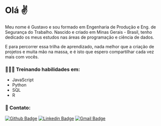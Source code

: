 # Olá ✌️

Meu nome é Gustavo e sou formado em Engenharia de Produção e Eng. de Segurança do Trabalho. Nascido e criado em Minas Gerais - Brasil, tenho dedicado os meus estudos nas áreas de programação e ciência de dados. 

E para percorrer essa trilha de aprendizado, nada melhor que a criação de projetos e muita mão na massa, e é isto que espero compartilhar cada vez mais com vocês. 


### 👨🏼‍💻 Treinando habilidades em:
- JavaScript
- Python
- SQL
- R

### :iphone: Contato:
[![Github Badge](https://img.shields.io/badge/-Github-000?style=flat-square&logo=Github&logoColor=white&link=https://github.com/https://github.com/guftrindade)](https://github.com/https://github.com/guftrindade)
[![Linkedin Badge](https://img.shields.io/badge/-LinkedIn-blue?style=flat-square&logo=Linkedin&logoColor=white&link=https://www.linkedin.com/in/gustavoftrindade/)](https://www.linkedin.com/in/gustavoftrindade/)
[![Gmail Badge](https://img.shields.io/badge/-Gmail-c14438?style=flat-square&logo=Gmail&logoColor=white&link=mailto:gustavoferreiratrindade@gmail.com)](mailto:gustavoferreiratrindade@gmail.com)
